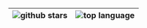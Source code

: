 
|<img alt="github stars" hegith="100px" src="https://github-readme-stats.vercel.app/api?username=edge2992&count_private=true&show_icons=true&theme=calm"/> |<img alt="top language" hegith="100px" src="https://github-readme-stats.vercel.app/api/top-langs/?username=edge2992&hide=Julia,Jupyter%20Notebook&layout=compact&theme=calm&count_private=true"/> |
| -- | -- |
